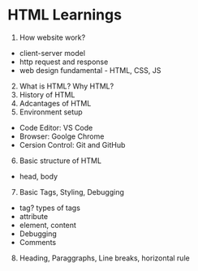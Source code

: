 # HTML Learnings

1. How website work?

- client-server model
- http request and response
- web design fundamental - HTML, CSS, JS

2. What is HTML? Why HTML?
3. History of HTML
4. Adcantages of HTML
5. Environment setup

- Code Editor: VS Code
- Browser: Goolge Chrome
- Cersion Control: Git and GitHub

6. Basic structure of HTML

- head, body

7. Basic Tags, Styling, Debugging

- tag? types of tags
- attribute
- element, content
- Debugging
- Comments

8. Heading, Paraggraphs, Line breaks, horizontal rule
